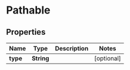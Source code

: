 

# Pathable


## Properties

| Name | Type | Description | Notes |
|------------ | ------------- | ------------- | -------------|
|**type** | **String** |  |  [optional] |



